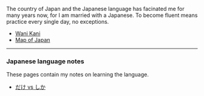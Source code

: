The country of Japan and the Japanese language has facinated me for many years now, for I am married with a Japanese. To become fluent means practice every single day, no exceptions.

*   [Wani Kani](https://www.wanikani.com/users/PA4KEV)
*   [Map of Japan](./japanMap)

---

### Japanese language notes

These pages contain my notes on learning the language.

* [だけ vs しか](./japanese/dake-vs-shika)
